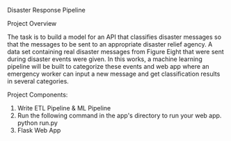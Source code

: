 Disaster Response Pipeline

Project Overview

The task is to build a model for an API that classifies disaster messages so that the messages to be sent to an appropriate disaster relief agency.
A data set containing real disaster messages from Figure Eight that were sent during disaster events were given.
In this works, a machine learning pipeline will be built to categorize these events and web app where an emergency worker can input a new message and get classification results in several categories. 

Project Components:
1. Write ETL Pipeline & ML Pipeline
2. Run the following command in the app's directory to run your web app. python run.py
3. Flask Web App
